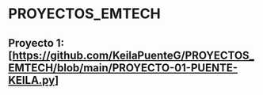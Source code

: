 # PROYECTOS_EMTECH

## Proyecto 1: [https://github.com/KeilaPuenteG/PROYECTOS_EMTECH/blob/main/PROYECTO-01-PUENTE-KEILA.py]
